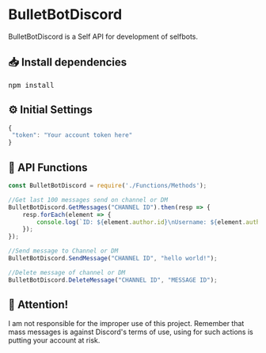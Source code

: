 # BulletBotDiscord

BulletBotDiscord is a Self API for development of selfbots.

<h2>📥 Install dependencies</h2>
<pre>
npm install
</pre>

<h2>⚙️ Initial Settings</h2>

```js
{
 "token": "Your account token here"
}
```

<h2>🚀 API Functions</h2>

```js
const BulletBotDiscord = require('./Functions/Methods');

//Get last 100 messages send on channel or DM
BulletBotDiscord.GetMessages("CHANNEL ID").then(resp => {
    resp.forEach(element => {
        console.log(`ID: ${element.author.id}\nUsername: ${element.author.username}\nMessage: ${element.content}\n\n`);
    });
});

//Send message to Channel or DM
BulletBotDiscord.SendMessage("CHANNEL ID", "hello world!");

//Delete message of channel or DM
BulletBotDiscord.DeleteMessage("CHANNEL ID", "MESSAGE ID");
```

<h2>📖 Attention!</h2>
I am not responsible for the improper use of this project. Remember that mass messages is against Discord's terms of use, using for such actions is putting your account at risk.
